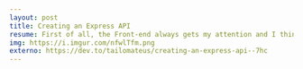 ```yaml
---
layout: post
title: Creating an Express API
resume: First of all, the Front-end always gets my attention and I think I’m better at it. 
img: https://i.imgur.com/nfwlTfm.png
externo: https://dev.to/tailomateus/creating-an-express-api--7hc
---
```

